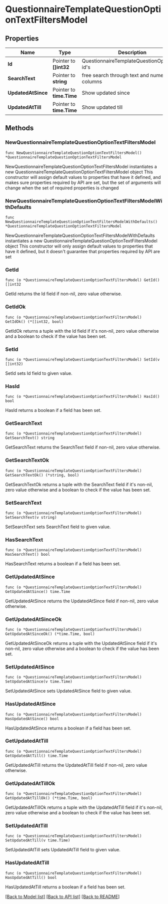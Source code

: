 # QuestionnaireTemplateQuestionOptionTextFiltersModel

## Properties

Name | Type | Description | Notes
------------ | ------------- | ------------- | -------------
**Id** | Pointer to **[]int32** | QuestionnaireTemplateQuestionOptionText id&#39;s | [optional] 
**SearchText** | Pointer to **string** | free search through text and numeric type columns | [optional] 
**UpdatedAtSince** | Pointer to **time.Time** | Show updated since | [optional] 
**UpdatedAtTill** | Pointer to **time.Time** | Show updated till | [optional] 

## Methods

### NewQuestionnaireTemplateQuestionOptionTextFiltersModel

`func NewQuestionnaireTemplateQuestionOptionTextFiltersModel() *QuestionnaireTemplateQuestionOptionTextFiltersModel`

NewQuestionnaireTemplateQuestionOptionTextFiltersModel instantiates a new QuestionnaireTemplateQuestionOptionTextFiltersModel object
This constructor will assign default values to properties that have it defined,
and makes sure properties required by API are set, but the set of arguments
will change when the set of required properties is changed

### NewQuestionnaireTemplateQuestionOptionTextFiltersModelWithDefaults

`func NewQuestionnaireTemplateQuestionOptionTextFiltersModelWithDefaults() *QuestionnaireTemplateQuestionOptionTextFiltersModel`

NewQuestionnaireTemplateQuestionOptionTextFiltersModelWithDefaults instantiates a new QuestionnaireTemplateQuestionOptionTextFiltersModel object
This constructor will only assign default values to properties that have it defined,
but it doesn't guarantee that properties required by API are set

### GetId

`func (o *QuestionnaireTemplateQuestionOptionTextFiltersModel) GetId() []int32`

GetId returns the Id field if non-nil, zero value otherwise.

### GetIdOk

`func (o *QuestionnaireTemplateQuestionOptionTextFiltersModel) GetIdOk() (*[]int32, bool)`

GetIdOk returns a tuple with the Id field if it's non-nil, zero value otherwise
and a boolean to check if the value has been set.

### SetId

`func (o *QuestionnaireTemplateQuestionOptionTextFiltersModel) SetId(v []int32)`

SetId sets Id field to given value.

### HasId

`func (o *QuestionnaireTemplateQuestionOptionTextFiltersModel) HasId() bool`

HasId returns a boolean if a field has been set.

### GetSearchText

`func (o *QuestionnaireTemplateQuestionOptionTextFiltersModel) GetSearchText() string`

GetSearchText returns the SearchText field if non-nil, zero value otherwise.

### GetSearchTextOk

`func (o *QuestionnaireTemplateQuestionOptionTextFiltersModel) GetSearchTextOk() (*string, bool)`

GetSearchTextOk returns a tuple with the SearchText field if it's non-nil, zero value otherwise
and a boolean to check if the value has been set.

### SetSearchText

`func (o *QuestionnaireTemplateQuestionOptionTextFiltersModel) SetSearchText(v string)`

SetSearchText sets SearchText field to given value.

### HasSearchText

`func (o *QuestionnaireTemplateQuestionOptionTextFiltersModel) HasSearchText() bool`

HasSearchText returns a boolean if a field has been set.

### GetUpdatedAtSince

`func (o *QuestionnaireTemplateQuestionOptionTextFiltersModel) GetUpdatedAtSince() time.Time`

GetUpdatedAtSince returns the UpdatedAtSince field if non-nil, zero value otherwise.

### GetUpdatedAtSinceOk

`func (o *QuestionnaireTemplateQuestionOptionTextFiltersModel) GetUpdatedAtSinceOk() (*time.Time, bool)`

GetUpdatedAtSinceOk returns a tuple with the UpdatedAtSince field if it's non-nil, zero value otherwise
and a boolean to check if the value has been set.

### SetUpdatedAtSince

`func (o *QuestionnaireTemplateQuestionOptionTextFiltersModel) SetUpdatedAtSince(v time.Time)`

SetUpdatedAtSince sets UpdatedAtSince field to given value.

### HasUpdatedAtSince

`func (o *QuestionnaireTemplateQuestionOptionTextFiltersModel) HasUpdatedAtSince() bool`

HasUpdatedAtSince returns a boolean if a field has been set.

### GetUpdatedAtTill

`func (o *QuestionnaireTemplateQuestionOptionTextFiltersModel) GetUpdatedAtTill() time.Time`

GetUpdatedAtTill returns the UpdatedAtTill field if non-nil, zero value otherwise.

### GetUpdatedAtTillOk

`func (o *QuestionnaireTemplateQuestionOptionTextFiltersModel) GetUpdatedAtTillOk() (*time.Time, bool)`

GetUpdatedAtTillOk returns a tuple with the UpdatedAtTill field if it's non-nil, zero value otherwise
and a boolean to check if the value has been set.

### SetUpdatedAtTill

`func (o *QuestionnaireTemplateQuestionOptionTextFiltersModel) SetUpdatedAtTill(v time.Time)`

SetUpdatedAtTill sets UpdatedAtTill field to given value.

### HasUpdatedAtTill

`func (o *QuestionnaireTemplateQuestionOptionTextFiltersModel) HasUpdatedAtTill() bool`

HasUpdatedAtTill returns a boolean if a field has been set.


[[Back to Model list]](../README.md#documentation-for-models) [[Back to API list]](../README.md#documentation-for-api-endpoints) [[Back to README]](../README.md)


